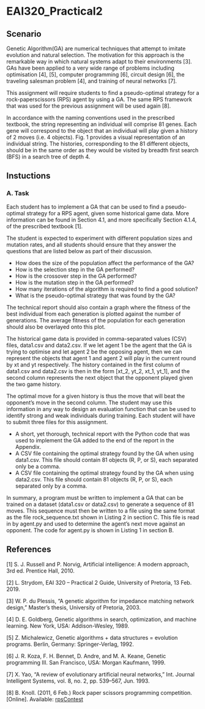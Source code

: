 # EAI320_Practical2
## Scenario
Genetic Algorithm(GA) are numerical techniques that attempt to imitate evolution and
natural selection. The motivation for this approach is the remarkable way in which natural
systems adapt to their environments [3]. GAs have been applied to a very wide range of
problems including optimisation [4], [5], computer programming [6], circuit design [6], the
traveling salesman problem [4], and training of neural networks [7].

This assignment will require students to find a pseudo-optimal strategy for a rock-paperscissors (RPS) agent by using a GA. 
The same RPS framework that was used for the previous assignment will be used again [8].

In accordance with the naming conventions used in the prescribed textbook, the string
representing an individual will comprise 81 genes. Each gene will correspond to the object
that an individual will play given a history of 2 moves (i.e. 4 objects). Fig. 1 provides a
visual representation of an individual string. The histories, corresponding to the 81 different
objects, should be in the same order as they would be visited by breadth first search (BFS)
in a search tree of depth 4. 

## Instuctions
### A. Task
Each student has to implement a GA that can be used to find a pseudo-optimal strategy for
a RPS agent, given some historical game data. More information can be found in Section 4.1,
and more specifically Section 4.1.4, of the prescribed textbook [1].

The student is expected to experiment with different population sizes and mutation rates,
and all students should ensure that they answer the questions that are listed below as part of
their discussion.
- How does the size of the population affect the performance of the GA?
- How is the selection step in the GA performed?
- How is the crossover step in the GA performed?
- How is the mutation step in the GA performed?
- How many iterations of the algorithm is required to find a good solution?
- What is the pseudo-optimal strategy that was found by the GA?

The technical report should also contain a graph where the fitness of the best individual
from each generation is plotted against the number of generations. The average fitness of the
population for each generation should also be overlayed onto this plot.

The historical game data is provided in comma-separated values (CSV) files, data1.csv
and data2.csv. If we let agent 1 be the agent that the GA is trying to optimise and let agent
2 be the opposing agent, then we can represent the objects that agent 1 and agent 2 will play
in the current round by xt and yt respectively. The history contained in the first column of
data1.csv and data2.csv is then in the form [xt_2, yt_2, xt_1, yt_1], and the second column
represents the next object that the opponent played given the two game history. 

The optimal move for a given history is thus the move that will beat the opponent’s move in the second
column. The student may use this information in any way to design an evaluation function
that can be used to identify strong and weak individuals during training.
Each student will have to submit three files for this assignment.

- A short, yet thorough, technical report with the Python code that was used to implement
the GA added to the end of the report in the Appendix.
- A CSV file containing the optimal strategy found by the GA when using data1.csv.
This file should contain 81 objects (R, P, or S), each separated only be a comma.
- A CSV file containing the optimal strategy found by the GA when using data2.csv.
This file should contain 81 objects (R, P, or S), each separated only by a comma.

In summary, a program must be written to implement a GA that can be trained on a dataset
(data1.csv or data2.csv) to generate a sequence of 81 moves. This sequence must then be
written to a file using the same format as the file rock_sequence.txt shown in Listing 2
in section C. This file is read in by agent.py and used to determine the agent’s next move
against an opponent. The code for agent.py is shown in Listing 1 in section B.

## References
[1] S. J. Russell and P. Norvig, Artificial intelligence: A modern approach, 3rd ed. Prentice
Hall, 2010.

[2] L. Strydom, EAI 320 – Practical 2 Guide, University of Pretoria, 13 Feb. 2019.

[3] W. P. du Plessis, “A genetic algorithm for impedance matching network design,” Master’s
thesis, University of Pretoria, 2003.

[4] D. E. Goldberg, Genetic algorithms in search, optimization, and machine learning. New
York, USA: Addison-Wesley, 1989.

[5] Z. Michalewicz, Genetic algorithms + data structures = evolution programs. Berlin,
Germany: Springer-Verlag, 1992.

[6] J. R. Koza, F. H. Bennet, D. Andre, and M. A. Keane, Genetic programming III. San
Francisco, USA: Morgan Kaufmann, 1999.

[7] X. Yao, “A review of evolutionary artificial neural networks,” Int. Journal Intelligent
Systems, vol. 8, no. 2, pp. 539–567, Jun. 1993.

[8] B. Knoll. (2011, 6 Feb.) Rock paper scissors programming competition. [Online].
Available: [rpsContest](http://www.rpscontest.com/)
